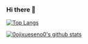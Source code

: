 ### Hi there 👋
[![Top Langs](https://github-readme-stats.vercel.app/api/top-langs/?username=0ojixueseno0&layout=compact)](#)

[![0ojixueseno0's github stats](https://github-readme-stats.vercel.app/api?username=0ojixueseno0&hide=contribs,prs)](https://im0o.top)
<!--
**0ojixueseno0/0ojixueseno0** is a ✨ _special_ ✨ repository because its `README.md` (this file) appears on your GitHub profile.

Here are some ideas to get you started:

- 🔭 I’m currently working on ...
- 🌱 I’m currently learning ...
- 👯 I’m looking to collaborate on ...
- 🤔 I’m looking for help with ...
- 💬 Ask me about ...
- 📫 How to reach me: ...
- 😄 Pronouns: ...
- ⚡ Fun fact: ...
-->

